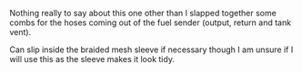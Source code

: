 Nothing really to say about this one other than I slapped together some combs for the hoses coming out of the fuel sender (output, return and tank vent).

Can slip inside the braided mesh sleeve if necessary though I am unsure if I will use this as the sleeve makes it look tidy.